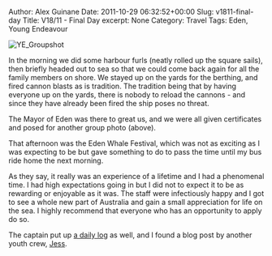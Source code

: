 Author: Alex Guinane
Date: 2011-10-29 06:32:52+00:00
Slug: v1811-final-day
Title: V18/11 - Final Day
excerpt: None
Category: Travel
Tags: Eden, Young Endeavour

![YE_Groupshot](/images/2011/2011-10-29-v1811-final-day/ye_groupshot.jpg)

In the morning we did some harbour furls (neatly rolled up the square sails), then briefly headed out to sea so that we could come back again for all the family members on shore. We stayed up on the yards for the berthing, and fired cannon blasts as is tradition. The tradition being that by having everyone up on the yards, there is nobody to reload the cannons - and since they have already been fired the ship poses no threat.

The Mayor of Eden was there to great us, and we were all given certificates and posed for another group photo (above).

That afternoon was the Eden Whale Festival, which was not as exciting as I was expecting to be but gave something to do to pass the time until my bus ride home the next morning.

As they say, it really was an experience of a lifetime and I had a phenomenal time. I had high expectations going in but I did not to expect it to be as rewarding or enjoyable as it was. The staff were infectiously happy and I got to see a whole new part of Australia and gain a small appreciation for life on the sea. I highly recommend that everyone who has an opportunity to apply do so.

The captain put up [a daily log](http://www.youngendeavour.gov.au/whats_happening/captains_log_days.php?optvoyage=533) as well, and I found a blog post by another youth crew, [Jess](http://jesscooper.net/2011/11/06/young-endeavour/).
